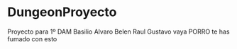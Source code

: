 # DungeonProyecto
Proyecto para 1º DAM
Basilio Alvaro Belen Raul
Gustavo vaya PORRO te has fumado con esto